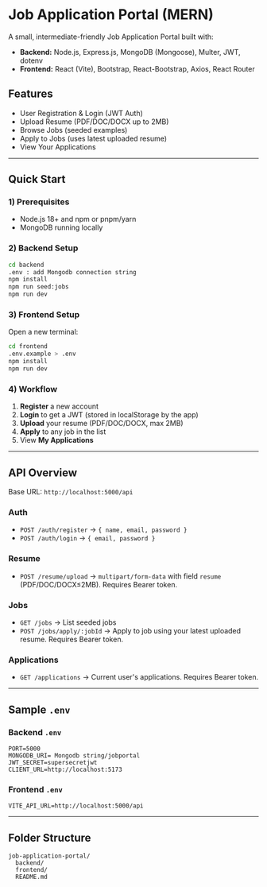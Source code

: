 
# Job Application Portal (MERN)

A small, intermediate-friendly Job Application Portal built with:
- **Backend:** Node.js, Express.js, MongoDB (Mongoose), Multer, JWT, dotenv
- **Frontend:** React (Vite), Bootstrap, React-Bootstrap, Axios, React Router

## Features
- User Registration & Login (JWT Auth)
- Upload Resume (PDF/DOC/DOCX up to 2MB)
- Browse Jobs (seeded examples)
- Apply to Jobs (uses latest uploaded resume)
- View Your Applications

---

## Quick Start

### 1) Prerequisites
- Node.js 18+ and npm or pnpm/yarn
- MongoDB running locally

### 2) Backend Setup
```bash
cd backend
.env : add Mongodb connection string 
npm install
npm run seed:jobs      
npm run dev           
```

### 3) Frontend Setup
Open a new terminal:
```bash
cd frontend
.env.example > .env 
npm install
npm run dev           
```

### 4) Workflow
1. **Register** a new account
2. **Login** to get a JWT (stored in localStorage by the app)
3. **Upload** your resume (PDF/DOC/DOCX, max 2MB)
4. **Apply** to any job in the list
5. View **My Applications**

---

## API Overview

Base URL: `http://localhost:5000/api` 

### Auth
- `POST /auth/register` → `{ name, email, password }`
- `POST /auth/login` → `{ email, password }`

### Resume
- `POST /resume/upload` → `multipart/form-data` with field `resume` (PDF/DOC/DOCX≤2MB). Requires Bearer token.

### Jobs
- `GET /jobs` → List seeded jobs
- `POST /jobs/apply/:jobId` → Apply to job using your latest uploaded resume. Requires Bearer token.

### Applications
- `GET /applications` → Current user's applications. Requires Bearer token.

---

## Sample `.env`

### Backend `.env`
```
PORT=5000
MONGODB_URI= Mongodb string/jobportal
JWT_SECRET=supersecretjwt
CLIENT_URL=http://localhost:5173
```

### Frontend `.env`
```
VITE_API_URL=http://localhost:5000/api
```

---

## Folder Structure
```
job-application-portal/
  backend/
  frontend/
  README.md
```
